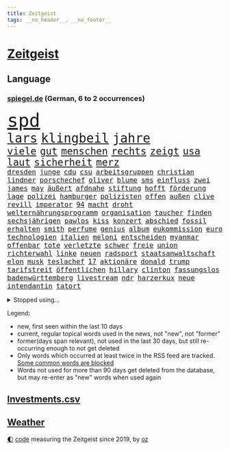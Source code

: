 ```yaml
---
title: Zeitgeist
tags: __no_header__, __no_footer__
---
```


# [Zeitgeist](https://oliz.io/zeitgeist/)

## Language

<h3><a href="https://www.spiegel.de" target="_blank">spiegel.de</a> (German, 6 to 2 occurrences)</h3>
<p style="font-family:monospace">
<span style="font-size:32pt"><a href="news_links.html#spd" class="current">spd</a></span>
<br>
<span style="font-size:22pt"><a href="news_links.html#lars" class="current">lars</a></span>
<span style="font-size:22pt"><a href="news_links.html#klingbeil" class="current">klingbeil</a></span>
<span style="font-size:22pt"><a href="news_links.html#jahre" class="current">jahre</a></span>
<br>
<span style="font-size:17pt"><a href="news_links.html#viele" class="current">viele</a></span>
<span style="font-size:17pt"><a href="news_links.html#gut" class="current">gut</a></span>
<span style="font-size:17pt"><a href="news_links.html#menschen" class="current">menschen</a></span>
<span style="font-size:17pt"><a href="news_links.html#rechts" class="current">rechts</a></span>
<span style="font-size:17pt"><a href="news_links.html#zeigt" class="current">zeigt</a></span>
<span style="font-size:17pt"><a href="news_links.html#usa" class="current">usa</a></span>
<span style="font-size:17pt"><a href="news_links.html#laut" class="current">laut</a></span>
<span style="font-size:17pt"><a href="news_links.html#sicherheit" class="current">sicherheit</a></span>
<span style="font-size:17pt"><a href="news_links.html#merz" class="current">merz</a></span>
<br>
<span style="font-size:12pt"><a href="news_links.html#dresden" class="current">dresden</a></span>
<span style="font-size:12pt"><a href="news_links.html#junge" class="current">junge</a></span>
<span style="font-size:12pt"><a href="news_links.html#cdu" class="current">cdu</a></span>
<span style="font-size:12pt"><a href="news_links.html#csu" class="current">csu</a></span>
<span style="font-size:12pt"><a href="news_links.html#arbeitsgruppen" class="current">arbeitsgruppen</a></span>
<span style="font-size:12pt"><a href="news_links.html#christian" class="current">christian</a></span>
<span style="font-size:12pt"><a href="news_links.html#lindner" class="current">lindner</a></span>
<span style="font-size:12pt"><a href="news_links.html#porschechef" class="new">porschechef</a></span>
<span style="font-size:12pt"><a href="news_links.html#oliver" class="current">oliver</a></span>
<span style="font-size:12pt"><a href="news_links.html#blume" class="current">blume</a></span>
<span style="font-size:12pt"><a href="news_links.html#sms" class="current">sms</a></span>
<span style="font-size:12pt"><a href="news_links.html#einfluss" class="current">einfluss</a></span>
<span style="font-size:12pt"><a href="news_links.html#zwei" class="current">zwei</a></span>
<span style="font-size:12pt"><a href="news_links.html#james" class="current">james</a></span>
<span style="font-size:12pt"><a href="news_links.html#may" class="current">may</a></span>
<span style="font-size:12pt"><a href="news_links.html#äußert" class="current">äußert</a></span>
<span style="font-size:12pt"><a href="news_links.html#afdnahe" class="new">afdnahe</a></span>
<span style="font-size:12pt"><a href="news_links.html#stiftung" class="current">stiftung</a></span>
<span style="font-size:12pt"><a href="news_links.html#hofft" class="current">hofft</a></span>
<span style="font-size:12pt"><a href="news_links.html#förderung" class="current">förderung</a></span>
<span style="font-size:12pt"><a href="news_links.html#lage" class="current">lage</a></span>
<span style="font-size:12pt"><a href="news_links.html#polizei" class="current">polizei</a></span>
<span style="font-size:12pt"><a href="news_links.html#hamburger" class="current">hamburger</a></span>
<span style="font-size:12pt"><a href="news_links.html#polizisten" class="current">polizisten</a></span>
<span style="font-size:12pt"><a href="news_links.html#offen" class="current">offen</a></span>
<span style="font-size:12pt"><a href="news_links.html#außen" class="current">außen</a></span>
<span style="font-size:12pt"><a href="news_links.html#clive" class="new">clive</a></span>
<span style="font-size:12pt"><a href="news_links.html#revill" class="new">revill</a></span>
<span style="font-size:12pt"><a href="news_links.html#imperator" class="new">imperator</a></span>
<span style="font-size:12pt"><a href="news_links.html#94" class="current">94</a></span>
<span style="font-size:12pt"><a href="news_links.html#macht" class="current">macht</a></span>
<span style="font-size:12pt"><a href="news_links.html#droht" class="current">droht</a></span>
<span style="font-size:12pt"><a href="news_links.html#welternährungsprogramm" class="new">welternährungsprogramm</a></span>
<span style="font-size:12pt"><a href="news_links.html#organisation" class="current">organisation</a></span>
<span style="font-size:12pt"><a href="news_links.html#taucher" class="current">taucher</a></span>
<span style="font-size:12pt"><a href="news_links.html#finden" class="current">finden</a></span>
<span style="font-size:12pt"><a href="news_links.html#sechsjährigen" class="current">sechsjährigen</a></span>
<span style="font-size:12pt"><a href="news_links.html#pawlos" class="new">pawlos</a></span>
<span style="font-size:12pt"><a href="news_links.html#kiss" class="new">kiss</a></span>
<span style="font-size:12pt"><a href="news_links.html#konzert" class="current">konzert</a></span>
<span style="font-size:12pt"><a href="news_links.html#abschied" class="current">abschied</a></span>
<span style="font-size:12pt"><a href="news_links.html#fossil" class="new">fossil</a></span>
<span style="font-size:12pt"><a href="news_links.html#erhalten" class="current">erhalten</a></span>
<span style="font-size:12pt"><a href="news_links.html#smith" class="current">smith</a></span>
<span style="font-size:12pt"><a href="news_links.html#perfume" class="new">perfume</a></span>
<span style="font-size:12pt"><a href="news_links.html#genius" class="new">genius</a></span>
<span style="font-size:12pt"><a href="news_links.html#album" class="current">album</a></span>
<span style="font-size:12pt"><a href="news_links.html#eukommission" class="current">eukommission</a></span>
<span style="font-size:12pt"><a href="news_links.html#euro" class="current">euro</a></span>
<span style="font-size:12pt"><a href="news_links.html#technologien" class="current">technologien</a></span>
<span style="font-size:12pt"><a href="news_links.html#italien" class="current">italien</a></span>
<span style="font-size:12pt"><a href="news_links.html#meloni" class="current">meloni</a></span>
<span style="font-size:12pt"><a href="news_links.html#entscheiden" class="current">entscheiden</a></span>
<span style="font-size:12pt"><a href="news_links.html#myanmar" class="current">myanmar</a></span>
<span style="font-size:12pt"><a href="news_links.html#offenbar" class="current">offenbar</a></span>
<span style="font-size:12pt"><a href="news_links.html#tote" class="current">tote</a></span>
<span style="font-size:12pt"><a href="news_links.html#verletzte" class="current">verletzte</a></span>
<span style="font-size:12pt"><a href="news_links.html#schwer" class="current">schwer</a></span>
<span style="font-size:12pt"><a href="news_links.html#freie" class="current">freie</a></span>
<span style="font-size:12pt"><a href="news_links.html#union" class="current">union</a></span>
<span style="font-size:12pt"><a href="news_links.html#richterwahl" class="new">richterwahl</a></span>
<span style="font-size:12pt"><a href="news_links.html#linke" class="current">linke</a></span>
<span style="font-size:12pt"><a href="news_links.html#neuen" class="current">neuen</a></span>
<span style="font-size:12pt"><a href="news_links.html#radsport" class="current">radsport</a></span>
<span style="font-size:12pt"><a href="news_links.html#staatsanwaltschaft" class="current">staatsanwaltschaft</a></span>
<span style="font-size:12pt"><a href="news_links.html#elon" class="current">elon</a></span>
<span style="font-size:12pt"><a href="news_links.html#musk" class="current">musk</a></span>
<span style="font-size:12pt"><a href="news_links.html#teslachef" class="current">teslachef</a></span>
<span style="font-size:12pt"><a href="news_links.html#17" class="current">17</a></span>
<span style="font-size:12pt"><a href="news_links.html#aktionäre" class="current">aktionäre</a></span>
<span style="font-size:12pt"><a href="news_links.html#donald" class="current">donald</a></span>
<span style="font-size:12pt"><a href="news_links.html#trump" class="current">trump</a></span>
<span style="font-size:12pt"><a href="news_links.html#tarifstreit" class="current">tarifstreit</a></span>
<span style="font-size:12pt"><a href="news_links.html#öffentlichen" class="current">öffentlichen</a></span>
<span style="font-size:12pt"><a href="news_links.html#hillary" class="current">hillary</a></span>
<span style="font-size:12pt"><a href="news_links.html#clinton" class="current">clinton</a></span>
<span style="font-size:12pt"><a href="news_links.html#fassungslos" class="current">fassungslos</a></span>
<span style="font-size:12pt"><a href="news_links.html#badenwürttemberg" class="current">badenwürttemberg</a></span>
<span style="font-size:12pt"><a href="news_links.html#livestream" class="current">livestream</a></span>
<span style="font-size:12pt"><a href="news_links.html#ndr" class="new">ndr</a></span>
<span style="font-size:12pt"><a href="news_links.html#harzerkux" class="new">harzerkux</a></span>
<span style="font-size:12pt"><a href="news_links.html#neue" class="current">neue</a></span>
<span style="font-size:12pt"><a href="news_links.html#intendantin" class="current">intendantin</a></span>
<span style="font-size:12pt"><a href="news_links.html#tatort" class="current">tatort</a></span>
</p>
<details>
<summary>Stopped using...</summary>
<p class="former" style="font-size:12pt">
wagen(1619) echte(1618) fdpchef(1618) elfmeter(1617) historiker(1617) insgesamt(1617) eher(1616) geholt(1616) humanitäre(1616) 19(1615) hinaus(1615) sofort(1615) atmosphäre(1614) brüssel(1614) co₂(1614) höchsten(1614) schlimm(1614) unterstützt(1614) welchem(1614) beispielen(1613) ebenfalls(1613) geboren(1613) kandidaten(1613) kraftvoll(1613) kündigte(1613) richter(1613) verbieten(1613) werk(1613) kohle(1612) österreichs(1612) ausgebrochen(1611) aussage(1611) berg(1611) gründer(1611) lebensmittel(1611) messi(1611) spdpolitiker(1611) wichtiger(1611) alexej(1610) erlassen(1610) kassiert(1610) längere(1610) nawalny(1610) strand(1610) dachte(1609) landen(1609) passt(1609) steigenden(1609) verfolgen(1609) käufer(1608) rassistische(1608) anne(1607) debakel(1607) möglicher(1607) portugal(1607) start(1607) berufung(1606) kochen(1606) trennen(1606) erneuten(1605) lügen(1605) reißt(1605) unterstützer(1605) vorstellen(1605) philipp(1604) träumen(1604) konflikte(1603) kräftig(1603) null(1603) online(1603) problemen(1603) spekuliert(1603) wies(1602) falschen(1601) gaben(1601) anbieter(1600) berät(1599) oppositionelle(1599) 1500(1598) sexuellen(1598) sinn(1598) entscheidenden(1597) schuss(1597) park(1596) vorsprung(1596) eigener(1595) half(1595) enge(1594) vieles(1594) insassen(1591) letztes(1590) katholischen(1589) beitrag(1585) rettung(1585) schießen(1584) informiert(1582) angeboten(1581) schaut(1580) stress(1579) solchen(1578) dramatischen(1577) rang(1577) gewarnt(1572) versorgung(1571) überfall(1571) flug(1569) entspannt(1565) startup(1563) ära(1561) drohne(1558) marine(1546) diagnose(1507) strecken(1445) westlichen(1416) abgegeben(1390) polnischen(1313) haushalt(1287) liebsten(1282) nachmittag(1275) getöteten(1274) irritiert(1269) entstanden(1262) wichtiges(1246) euländer(1216) fußballs(1209) verabschieden(1184) buschmann(1180) kanzlers(1169) weiten(1168) waffenlieferungen(1162) geplatzt(1147) spielern(1146) verweist(1142) gezwungen(1134) aufhören(1119) stabil(1098) fünften(1092) eingetroffen(1091) herzen(1085) hochrangigen(1085) günstiger(1080) patrick(1080) erlauben(1066) humor(1060) antisemitische(1056) perfekte(1040) ehrt(1034) israelis(1027) verzweiflung(1024) kai(1021) budapest(1019) stockholm(1013) joshua(1010) justizminister(995) deutsch(980) legal(970) chinesen(965) dach(965) notruf(952) professor(939) träumt(929) auseinander(919) emissionen(899) angreifen(898) psychologin(892) lionel(890) operiert(860) eric(855) flugabwehr(848) ausgemacht(845) kampfjets(844) böhmermann(843) düster(841) tabu(841) singt(839) angriffs(832) fenster(832) game(827) flogen(825) text(824) muster(820) überstanden(809) ähnliche(808) heimische(805) lebensgefahr(794) zufällig(793) 18jähriger(791) passanten(788) landwirte(782) bad(779) bremst(766) bürokratie(763) schöner(763) rechtspopulisten(735) wurzeln(735) fakten(734) wendepunkt(734) kreuz(728) hinweg(722) umsetzen(711) wiederwahl(709) gewalttaten(693) spaniens(673) küche(668) evakuierung(665) rechtsextremismus(663) auswirken(662) schönsten(656) bekennt(653) vergleicht(648) budget(643) zwischenfall(631) zügen(629) greta(620) palästinensische(599) islamistische(597) antwortet(593) häfen(589) argentiniens(583) kranke(576) stoppte(573) sichergestellt(572) prägen(566) wirbel(566) sperre(565) rekonstruktion(556) rechtsextremisten(555) javier(554) milei(554) campus(553) kneipen(553) wohnviertel(553) gewechselt(550) trinken(549) vertreiben(549) herbert(538) belästigt(536) lebende(533) besetzung(519) bist(514) nahost(504) bundes(501) neonazis(493) rafah(493) arbeitsrecht(477) friedlich(477) ehepaar(472) ruanda(464) leise(459) 18jährige(453) mindestlohn(452) zurückgekehrt(452) abgeordneter(451) erschoss(450) anhebung(445) aufstellen(443) kate(440) geschützt(438) umfangreiche(435) nicole(433) you(428) minus(415) sächsische(414) jackson(408) milch(399) harvey(392) wgzimmerpreise(391) anerkennung(390) fragte(385) zwölfjähriger(385) meisterschaft(384) mount(379) pferde(378) kostenlosen(375) outfits(368) stammen(368) ehen(367) eindeutig(362) alec(357) baldwin(357) bodo(355) indirekt(354) spitzenkandidaten(352) jamal(351) musiala(351) aufsichtsrat(350) populismus(350) beeindruckende(348) bewerten(348) kriegsführung(347) rekonstruieren(347) 20jähriger(344) ausprobiert(343) entführt(343) sabrina(343) thyssenkrupp(339) bekannter(336) locker(336) unseres(336) gesenkt(335) elefanten(334) ursachen(332) empfinden(330) leuten(330) figuren(328) oberster(328) spdspitze(322) unterstützte(320) jahrhunderts(317) schlägen(316) beleidigung(313) vorstellung(313) immobilie(312) worüber(312) beweist(311) bußgeld(309) kehren(308) weibchen(308) premiers(307) meinungsfreiheit(306) rekordwert(306) geldwäsche(304) späten(304) jeweiligen(303) dazn(301) mercedesbenz(299) spanier(296) fdppolitiker(295) gefährliches(291) ignorieren(291) protestierte(287) stehe(286) 200000(284) moderatorin(283) fußballplatz(282) feinde(280) ordnete(280) christen(279) reynolds(279) tickt(278) polizeigewalt(276) zitiert(276) crash(274) papa(274) extremwetter(273) potenziell(271) gebissen(270) einsam(269) fitness(269) wagenknechtpartei(269) schwangerschaft(268) trümmern(268) atem(265) koma(264) rückblick(264) häusliche(263) lösungen(263) funk(262) gefangen(261) zeug(260) magabewegung(257) oh(257) toben(256) unsicher(254) medikament(253) bewahrt(252) umstrittenem(249) wahrscheinlicher(249) fieber(248) stabilität(248) attestiert(247) ausländischen(247) baseball(247) telefon(245) un(245) häufigsten(244) auftritten(242) schleppen(242) kuriosen(241) viereinhalb(239) erschüttern(238) trauma(238) verbracht(238) erdloch(237) indiens(237) kandidieren(237) enger(236) atlantik(235) kunstwerk(235) lebenden(235) monatlichen(235) ansehen(234) café(234) zwölfjährige(234) neudelhi(233) grafiken(232) kalkül(232) brutalität(231) friedliche(230) geurteilt(230) abenteuer(229) feststellen(227) sprengstoff(227) tanzte(227) zukommt(227) ausgestattet(225) gesundheitliche(225) merken(225) schwach(225) 73(220) ermorden(220) sparprogramm(220) bond(219) finger(219) lilium(218) streits(218) versammeln(218) empfänger(216) einladen(215) versinkt(215) einstigen(214) yoga(214) highlights(213) leichenfund(213) nächstes(213) kontrahenten(212) jubiläum(211) kunstwerke(211) thesen(211) unterirdische(211) uspolitik(211) vorgegangen(211) einigkeit(208) hetze(207) renate(206) satiriker(206) leistet(204) berufliche(202) 2011(200) nina(200) verfasst(200) berger(199) intel(199) anhaltende(198) bevorzugt(198) geübt(198) übernahm(198) überrollt(197) fußballweltverband(196) hassan(196) sergej(195) bakterien(194) eingeschlossen(194) neumann(194) rohstoffen(194) pate(193) parteichefin(192) brasilianischen(191) carpenter(190) abgefangen(189) echt(189) flüchtet(189) müde(188) vereinte(188) basketballweltmeister(187) strafmaß(187) außenpolitische(186) anschlags(185) kleinkind(185) ratlos(185) 007(184) design(184) gebraucht(184) eilig(183) gefördert(183) heidenheim(182) dc(181) jannik(181) kurzerhand(181) prorussische(181) sinner(181) instrumentalisiert(180) abgeschnitten(179) energiepreise(179) ihrerseits(179) marktwirtschaft(179) tsmc(179) beschimpfte(178) kanzlerkandidaten(177) mitarbeiterinnen(175) 71(174) späte(174) hanau(172) erstarken(171) seinerseits(171) ehre(170) kanzlerfrage(170) schädel(170) 95(169) diplomatie(169) gesetzlichen(168) schätzen(168) scheiterns(167) schönheitsideale(167) angeschwemmt(166) horrenden(166) ausgerichtet(165) dominique(164) dunkle(164) fünftel(164) marcel(164) hoffnungslos(162) kriselt(162) aufeinandertreffen(161) bedrängt(161) briefwahl(161) männchen(161) schaltete(161) fabriken(159) edward(158) königreich(158) lenken(158) unterschreibt(158) weine(158) beach(157) cdukanzlerkandidat(157) morgens(157) pendler(157) regional(156) gewaltdelikten(155) streamingdienst(155) verroht(155) viralen(155) fotografieren(154) liveticker(154) prangert(154) trendsport(154) unterschiedliche(154) erlaubnis(153) sean(153) bundesebene(152) flugobjekte(152) anderswo(151) boxweltmeister(151) bringe(150) sensible(150) anpassen(149) knochen(149) evangelische(147) nachteil(147) passen(146) superkraft(146) karoline(145) wölfen(145) stralsund(144) ewige(143) präzise(143) unterschrift(143) wünschte(143) aires(141) brady(141) buenos(141) mächtigsten(141) pornos(140) kifirma(138) leere(138) videospielen(138) büros(137) eingelegt(137) glückliche(137) kita(137) manipulieren(137) maschinenpistole(137) zunehmende(137) bundestagsabgeordneten(136) amerikanischer(135) beispielloser(135) isolation(134) kontakten(134) wilson(134) gefoltert(133) spitzenspiel(133) tarife(133) gebühren(132) unionskanzlerkandidat(132) fatal(131) gerichtssaal(131) ultimatum(131) überlegt(131) gelder(129) mittagessen(128) schwächelnde(128) unternehmensberater(128) 22jähriger(127) alleinsein(127) beharrlich(127) knapper(127) saarbrücken(127) wachsenden(127) zweikampf(127) payne(126) zerschlagen(126) zugesprochen(125) entlastungen(124) erkältung(124) natobeitritt(124) bush(123) delfine(123) hauptdarsteller(122) milliardendeal(122) vorbilder(121) antike(120) celsius(120) wahllokale(120) mikaela(119) pedro(119) shiffrin(119) stressen(119) furcht(118) titelgewinn(118) abzug(117) bannon(117) schlicht(117) weinstein(117) mitarbeitende(116) propagandashow(116) riesenslalom(116) cdupolitikerin(115) geldautomatensprenger(115) zuschüsse(115) justizministerium(114) nova(114) ungnade(114) entgleist(113) fraktionschef(112) involviert(112) madison(112) russlandsanktionen(112) übergabe(112) stopfen(111) lawrow(110) schläge(110) sound(110) schuh(109) dubiosen(108) krankheiten(108) strafverfahren(108) überbieten(108) reichinnek(107) schnelligkeit(107) schnellstmöglich(107) staatsstreich(107) anweisung(106) gefängnisstrafe(106) betreuung(105) bittere(105) finanzierte(105) hardliner(105) fdpgeneralsekretär(104) merkwürdigen(104) provokationen(104) unsicheren(104) männlichen(103) voranbringen(103) kommendes(102) pille(102) wichtigstes(102) antiken(101) berlinale(101) kleid(101) maue(101) hinterm(100) künast(100) neugeborene(100) unrealistisch(100) abschätzen(99) schmerz(99) unterseekabel(99) datenkabel(98) schwor(98) 23jährige(97) bergauf(97) ministerien(97) oz(97) randalierer(97) veruntreut(97) wohlhabenden(97) gegenstand(96) krankenversicherungen(96) muskeln(96) verfrüht(96) vergangenes(96) wahlkampfmodus(96) glatteis(95) rahmen(95) versicherung(95) bestimmen(94) imitieren(94) kalte(94) kardinal(94) models(94) texten(94) wintereinbruch(94) marktführer(93) vizechef(93) erpressen(92) goldmine(92) inseln(92) wohnungsbau(92) 65jährigen(91) daheim(91) durchtrennt(91) termine(91) unterstützern(91) 116(90) notbremse(90) regierenden(90) sorgerecht(90) wunde(90) zugezogen(90) zusammengekommen(90) äußeres(90) demonstrierende(89) heimniederlage(89) idioten(89) mandat(89) nachnamen(89) rücklagen(89) steel(89) derselben(88) echtzeit(88) geflüchteter(88) gestorbene(88) sag(88) starautor(88) streng(88) toxische(88) unterfranken(88) usdenkfabrik(88) gefolgt(87) machtfrage(87) tausch(87) leichnams(86) neptun(86) nuklearen(86) rommel(86) unterdrückt(86) bundesligasieg(85) gab’s(85) keith(85) kellogg(85) siebzigerjahre(85) mineralien(84) serpil(84) 2004(83) furor(83) games(83) geschwindigkeit(83) sonntagabend(83) träger(83) verbrauchern(83) co2(82) justus(82) markenexperte(82) winterurlaub(82) auslandsdeutsche(81) erhalt(81) feuerte(81) gefrierschränke(81) netzentgelte(81) neuseeländische(81) qrcodes(81) scannen(81) spruch(81) strategisch(81) uneinig(81) wahlunterlagen(81) zueinander(81) 2010(80) bunt(80) eigenhändig(80) haushaltskrise(80) interner(80) netflixstar(80) patriarchat(80) tennisprofis(80) unberührt(80) allens(79) antrittsbesuch(79) fehlten(79) friedenstruppe(79) gebucht(79) marshall(79) männlicher(79) ruhrpott(79) ausfuhr(78) discounter(78) ferrero(78) fußballklubs(78) heidenheimer(78) ligaspielen(78) ominöse(78) tabelle(78) brian(77) bußgelder(77) dankte(77) durcheinander(77) krupp(77) bot(76) bundesarbeitsgericht(76) kommunalpolitiker(76) agassi(75) andre(75) fehde(75) grausamkeiten(75) lieferung(75) rezepte(75) sanktionspaket(75) schattenflotte(75) unabhängig(75) usverfassung(75) ticken(74) aufzubauen(73) cduministerpräsident(73) delikte(73) maßgeblich(73) moralisch(73) wärmer(73) erwischen(72) fragebogen(72) luigi(72) lüneburger(72) regte(72) schwerwiegenden(72) witcher(72) abwarten(71) dreh(71) einsicht(71) wähnt(71) befreundet(70) falten(70) digitales(69) finanzhilfen(69) konzepte(68) umverteilt(68) vereinbart(68) witzelt(68) athletinnen(67) erwiesen(67) gestrandeten(67) kidman(67) neuaufstellung(67) sportliche(67) erbstreit(66) gefährdete(66) hunziker(66) nachthimmel(66) schönheit(66) verpflichten(66) abstiegskampf(65) anhaltenden(65) kannst(65) kreuze(65) südkoreanischer(65) unappetitliche(65) vereins(65) grammys(64) wahlkampfreden(64) angeprangert(63) gazakriegs(63) gemietet(63) jean(63) millionensumme(63) politikers(63) usunternehmen(63) zahnarzt(63) 1972(62) flüchtling(62) gekürzt(62) marcin(62) romans(62) 14jähriger(61) casting(61) exminister(61) fdpmann(61) gremien(61) höheres(61) schildern(61) schweinchen(61) unvermittelt(61) verlassenen(61) zeitlichen(61) berechtigte(60) lieferdienste(60) nichtbinäre(60) pilgern(60) ustruppen(60) atomkraft(59) ausschließlich(59) erweiterte(59) mund(59) nordrheinwestfälischen(59) pontifex(59) testament(59) täters(59) umschlungen(59) unfalltod(59) verknüpft(59) verträgen(59) wohnort(59) alternde(58) auswüchse(58) einpacken(58) freier(58) grippe(58) leine(58) luke(58) vorbereitung(58) vorläufige(58) bereichert(57) elektropionier(57) nachbar(57) terrorismusexperte(57) trinkwasser(57) mail(56) bekräftigen(55) kinderbücher(55) länderfinanzausgleich(55) price(55) umlauf(55) wahllokal(55) willkür(55) anzuheuern(54) euhilfen(54) exweltmeister(54) funktechnik(54) gewässern(54) nötigung(54) sackt(54) unvergesslichen(54) 49(53) achtelfinale(53) alpinisten(53) elektronik(53) entkamen(53) flugtaxihersteller(53) highlands(53) kyjiws(53) rechtspopulist(53) verschluckt(53) vornamen(53) ferienort(52) leitung(52) maryland(52) schlittert(52) single(52) sängers(52) ausbürgerung(51) fratzscher(51) garmisch(51) kapern(51) politikberater(51) garmischpartenkirchen(50) schnappt(50) schwachem(50) total(50) ber(49) dänemarks(49) gewürdigt(49) großspende(49) härteres(49) kostüm(49) mehren(49) rechtspopulismus(49) straffällig(49) tappen(49) abwärtstrend(48) angespült(48) eurozone(48) jene(48) szenario(48) engels(47) firewall(47) fortbildungen(47) killer(47) kinderinterview(47) pubkultur(47) schlussphase(47) beleidigte(46) bitteren(46) geisel(46) steuersenkungen(46) trübe(46) weglaufen(46) wirtschaftsleistung(46) zweites(46) übernommen(46) chronologie(45) leidenschaftlichen(45) mobiles(45) profifußball(45) transfers(45) auszuzahlen(44) knödel(44) linkenpolitiker(44) plakate(44) schuldenfalle(44) sicherheitskreisen(44) spitzenkandidatin(44) untergeschoben(44) angehen(43) berufsleben(43) bezog(43) hadern(43) innere(43) nähren(43) posts(43) strafbar(43) wahlausgang(43) baldwins(42) birkenstock(42) investment(42) luftraum(42) quadrats(42) schuhhersteller(42) sportgericht(42) vergesst(42) datenanalyse(41) haas(41) lärm(41) untergraben(41) verachtet(41) alltagsrassismus(40) kalle(40) mechanismen(40) natoverbündeten(40) spielzeiten(40) zugegeben(40) flächen(39) siegte(39) waffendepots(39) bundespolizisten(38) bunny(38) ehrenamtlich(38) importverbot(38) köhler(38) ausgesucht(37) fußgänger(37) original(37) trafford(37) ushauptstadt(37) verletztes(37) versenden(37) weltspitze(37) aneinander(36) anreise(36) blog(36) konsequenz(36) müder(36) spiels(36) verreisen(36) übertragen(36) 1979(35) aquarium(35) erbitterten(35) gegenzug(35) israelhamasdeal(35) lebendige(35) ratgeber(35) strafstoß(35) voneinander(35) wegnehmen(35) zapfsäule(35) autoritarismus(34) mix(34) stattet(34) umher(34) euphorisch(33) geweint(33) grenzstadt(33) trumpwelt(33) zertrümmert(33) buhrufe(32) hat’s(32) journalistinnen(32) klarkommen(32) rechtfertigen(32) stillem(32) wahlkreise(32) boulevardzeitung(31) brettspiel(31) cowboy(31) exoplaneten(31) gesten(31) maranello(31) rüdiger(31) spannung(31) ungeklärte(31) überraschungserfolg(31) 1900(30) schneeglöckchen(30) teilten(30) verschollen(30) aufstiegsrennen(29) chirurg(29) conference(29) dekret(29) elegant(29) hansgeorg(29) jahrestag(29) mexikaner(29) schärfer(29) verschleppte(29) 65(28) agieren(28) beherrscht(28) direktmandat(28) lecker(28) stadtrat(28) taktischen(28) versammelten(28) dekrete(27) entfremdung(27) geachtet(27) geschockt(27) spanierin(27) spiegelblog(27) umfassenden(27) unternehmenschef(27) kinderarmut(26) mittendrin(26) sozialversicherung(26) tereza(26) zugespitzt(26) afdpolitikerin(25) bahnunglück(25) beteiligen(25) betroffener(25) m23(25) m23miliz(25) marie(25) schwestern(25) stürmen(25) unterstellt(25) abweichler(24) asteroid(24) demselben(24) goma(24) impfung(24) kluge(24) zustrombegrenzungsgesetz(24) aufwärts(23) klimaneutrale(23) neugeborenes(23) schranken(23) berlusconi(22) frederiksen(22) mette(22) quartalszahlen(22) silvio(22) usaid(22) wahlplakate(22) freigelassene(21) überprüfung(21) championsleagueplayoffs(20) emissionsziele(20) entscheidendes(20) eröffnete(20) frühstück(20) genesung(20) kränze(20) merz’(20) poettinger(20) spirale(20) westlich(20) appcharts(19) bibaskinder(19) kimodell(19) kongolesische(19) lena(19) verträge(19) wismar(19) jüngerer(18) mali(18) massenpanik(18) fördert(17) scheuer(17) allison(16) cduvorsitzende(16) elsass(16) füßen(16) kunstfreiheit(16) parteigrenzen(16) rsf(16) waffensysteme(16) wahlzettel(16) beginnenden(15) ramelow(15) tritte(15) wahlkampfspenden(15) bezahlung(14) cia(14) freilassungen(14) importierte(14) obst(14) peiniger(14) staatsmann(14) staatspräsident(14) aufgegeben(13) filmkuss(13) grausigen(13) klarer(13) lenzerheide(13) q(13) richterin(13) rummenigge(13) fußballspielerin(12) hamasgeisel(12) prag(12) scheiben(12) stabiles(12) unterscheiden(12) uskontrolle(12) vertretbar(12) appetit(11) berufe(11) beschießt(11) bitter(11) häftlingen(11) or(11) parteienfinanzierung(11) wohlstand(11)
</p>
</details>
<p>Legend:
<ul>
<li><span class="new">new</span>, first seen within the last 10 days</li>
<li><span class="current">current</span>, regular topical words used in the news, not "new", not "former"</li>
<li><span class="former">former(days span relevant)</span>, not used in the last 30 days, but still re-occurring enough to not get deleted</li>
<li>Only words which occurred at least twice in the RSS feed are tracked. <a href="language/filters.py">Some common words are blocked</a></li>
<li>Words not used for more than 90 days get deleted from the database, but may re-enter as "new" words when used again</li>
</ul>
</p>

## [Investments](investments.html)[.csv](investments.csv)

## [Weather](weather.html)

<footer>
<a href="javascript:toggleTheme()" class="nav">🌓</a>
<a href="https://github.com/ooz/zeitgeist">code</a> measuring the Zeitgeist since 2019, by <a href="https://oliz.io">oz</a>
</footer>
